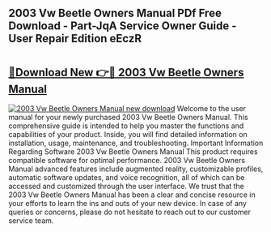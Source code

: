 ## 2003 Vw Beetle Owners Manual PDf Free Download - Part-JqA Service Owner Guide - User Repair Edition eEczR

# <h2><a href="http://bc2834.oget.top/?id=2003+Vw+Beetle+Owners+Manual">🔗Download New 👉🔴 2003 Vw Beetle Owners Manual</a></h2>

[![2003 Vw Beetle Owners Manual new download](https://i.imgur.com/5g1atiW.png)](http://bc2834.oget.top/?id=2003+Vw+Beetle+Owners+Manual)
Welcome to the user manual for your newly purchased 2003 Vw Beetle Owners Manual. This comprehensive guide is intended to help you master the functions and capabilities of your product. Inside, you will find detailed information on installation, usage, maintenance, and troubleshooting. Important Information Regarding Software 2003 Vw Beetle Owners Manual This product requires compatible software for optimal performance. 2003 Vw Beetle Owners Manual advanced features include augmented reality, customizable profiles, automatic software updates, and voice recognition, all of which can be accessed and customized through the user interface. We trust that the 2003 Vw Beetle Owners Manual has been a clear and concise resource in your efforts to learn the ins and outs of your new device. In case of any queries or concerns, please do not hesitate to reach out to our customer service team.
